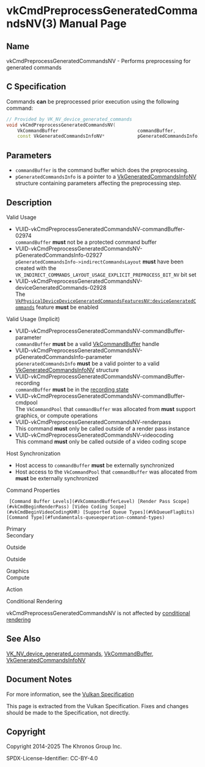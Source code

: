 # vkCmdPreprocessGeneratedCommandsNV(3) Manual Page

## Name

vkCmdPreprocessGeneratedCommandsNV - Performs preprocessing for generated commands



## [](#_c_specification)C Specification

Commands **can** be preprocessed prior execution using the following command:

```c++
// Provided by VK_NV_device_generated_commands
void vkCmdPreprocessGeneratedCommandsNV(
    VkCommandBuffer                             commandBuffer,
    const VkGeneratedCommandsInfoNV*            pGeneratedCommandsInfo);
```

## [](#_parameters)Parameters

- `commandBuffer` is the command buffer which does the preprocessing.
- `pGeneratedCommandsInfo` is a pointer to a [VkGeneratedCommandsInfoNV](https://registry.khronos.org/vulkan/specs/latest/man/html/VkGeneratedCommandsInfoNV.html) structure containing parameters affecting the preprocessing step.

## [](#_description)Description

Valid Usage

- [](#VUID-vkCmdPreprocessGeneratedCommandsNV-commandBuffer-02974)VUID-vkCmdPreprocessGeneratedCommandsNV-commandBuffer-02974  
  `commandBuffer` **must** not be a protected command buffer
- [](#VUID-vkCmdPreprocessGeneratedCommandsNV-pGeneratedCommandsInfo-02927)VUID-vkCmdPreprocessGeneratedCommandsNV-pGeneratedCommandsInfo-02927  
  `pGeneratedCommandsInfo->indirectCommandsLayout` **must** have been created with the `VK_INDIRECT_COMMANDS_LAYOUT_USAGE_EXPLICIT_PREPROCESS_BIT_NV` bit set
- [](#VUID-vkCmdPreprocessGeneratedCommandsNV-deviceGeneratedCommands-02928)VUID-vkCmdPreprocessGeneratedCommandsNV-deviceGeneratedCommands-02928  
  The [`VkPhysicalDeviceDeviceGeneratedCommandsFeaturesNV`::`deviceGeneratedCommands`](https://registry.khronos.org/vulkan/specs/latest/html/vkspec.html#features-deviceGeneratedCommandsNV) feature **must** be enabled

Valid Usage (Implicit)

- [](#VUID-vkCmdPreprocessGeneratedCommandsNV-commandBuffer-parameter)VUID-vkCmdPreprocessGeneratedCommandsNV-commandBuffer-parameter  
  `commandBuffer` **must** be a valid [VkCommandBuffer](https://registry.khronos.org/vulkan/specs/latest/man/html/VkCommandBuffer.html) handle
- [](#VUID-vkCmdPreprocessGeneratedCommandsNV-pGeneratedCommandsInfo-parameter)VUID-vkCmdPreprocessGeneratedCommandsNV-pGeneratedCommandsInfo-parameter  
  `pGeneratedCommandsInfo` **must** be a valid pointer to a valid [VkGeneratedCommandsInfoNV](https://registry.khronos.org/vulkan/specs/latest/man/html/VkGeneratedCommandsInfoNV.html) structure
- [](#VUID-vkCmdPreprocessGeneratedCommandsNV-commandBuffer-recording)VUID-vkCmdPreprocessGeneratedCommandsNV-commandBuffer-recording  
  `commandBuffer` **must** be in the [recording state](#commandbuffers-lifecycle)
- [](#VUID-vkCmdPreprocessGeneratedCommandsNV-commandBuffer-cmdpool)VUID-vkCmdPreprocessGeneratedCommandsNV-commandBuffer-cmdpool  
  The `VkCommandPool` that `commandBuffer` was allocated from **must** support graphics, or compute operations
- [](#VUID-vkCmdPreprocessGeneratedCommandsNV-renderpass)VUID-vkCmdPreprocessGeneratedCommandsNV-renderpass  
  This command **must** only be called outside of a render pass instance
- [](#VUID-vkCmdPreprocessGeneratedCommandsNV-videocoding)VUID-vkCmdPreprocessGeneratedCommandsNV-videocoding  
  This command **must** only be called outside of a video coding scope

Host Synchronization

- Host access to `commandBuffer` **must** be externally synchronized
- Host access to the `VkCommandPool` that `commandBuffer` was allocated from **must** be externally synchronized

Command Properties

     [Command Buffer Levels](#VkCommandBufferLevel) [Render Pass Scope](#vkCmdBeginRenderPass) [Video Coding Scope](#vkCmdBeginVideoCodingKHR) [Supported Queue Types](#VkQueueFlagBits) [Command Type](#fundamentals-queueoperation-command-types)

Primary  
Secondary

Outside

Outside

Graphics  
Compute

Action

Conditional Rendering

vkCmdPreprocessGeneratedCommandsNV is not affected by [conditional rendering](#drawing-conditional-rendering)

## [](#_see_also)See Also

[VK\_NV\_device\_generated\_commands](https://registry.khronos.org/vulkan/specs/latest/man/html/VK_NV_device_generated_commands.html), [VkCommandBuffer](https://registry.khronos.org/vulkan/specs/latest/man/html/VkCommandBuffer.html), [VkGeneratedCommandsInfoNV](https://registry.khronos.org/vulkan/specs/latest/man/html/VkGeneratedCommandsInfoNV.html)

## [](#_document_notes)Document Notes

For more information, see the [Vulkan Specification](https://registry.khronos.org/vulkan/specs/latest/html/vkspec.html#vkCmdPreprocessGeneratedCommandsNV)

This page is extracted from the Vulkan Specification. Fixes and changes should be made to the Specification, not directly.

## [](#_copyright)Copyright

Copyright 2014-2025 The Khronos Group Inc.

SPDX-License-Identifier: CC-BY-4.0